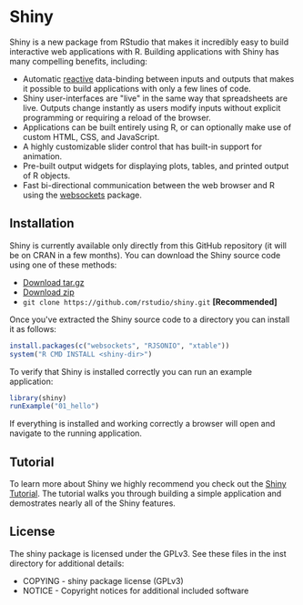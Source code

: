 # Shiny 

Shiny is a new package from RStudio that makes it incredibly easy to build interactive web applications with R. Building applications with Shiny has many compelling benefits, including:

* Automatic [reactive](http://en.wikipedia.org/wiki/Reactive_programming) data-binding between inputs and outputs that makes it possible to build applications with only a few lines of code.
* Shiny user-interfaces are "live" in the same way that spreadsheets are live. Outputs change instantly as users modify inputs without explicit programming or requiring a reload of the browser.
* Applications can be built entirely using R, or can optionally make use of custom HTML, CSS, and JavaScript.
* A highly customizable slider control that has built-in support for animation.
* Pre-built output widgets for displaying plots, tables, and printed output of R objects.
* Fast bi-directional communication between the web browser and R using the [websockets](http://illposed.net/websockets.html) package.

## Installation


Shiny is currently available only directly from this GitHub repository (it will be on CRAN in a few months). You can download the Shiny source code using one of these methods:

* [Download tar.gz](https://github.com/rstudio/shiny/tarball/master) 
* [Download zip](https://github.com/rstudio/shiny/zipball/master)
* `git clone https://github.com/rstudio/shiny.git` **[Recommended]**

Once you've extracted the Shiny source code to a directory you can install it as follows:

```r
install.packages(c("websockets", "RJSONIO", "xtable"))
system("R CMD INSTALL <shiny-dir>")
```

To verify that Shiny is installed correctly you can run an example application:

```r
library(shiny)
runExample("01_hello")
```

If everything is installed and working correctly a browser will open and navigate to the running application. 

## Tutorial

To learn more about Shiny we highly recommend you check out the [Shiny Tutorial](http://rstudio.github.com/shiny/tutorial). The tutorial walks you through building a simple application and demostrates nearly all of the Shiny features.

## License

The shiny package is licensed under the GPLv3. See these files in the inst directory for additional details:

- COPYING - shiny package license (GPLv3)
- NOTICE  - Copyright notices for additional included software
